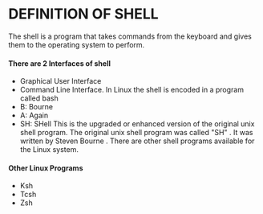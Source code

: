 # DEFINITION OF SHELL
The shell is a program that takes commands from the keyboard and gives them to the operating system to perform.
#### There are 2 Interfaces of shell
- Graphical User Interface
- Command Line Interface.
In Linux the shell is encoded in a program called bash
- B: Bourne
- A: Again
- SH: SHell
This is the upgraded or enhanced version of the original unix shell program. The original unix shell program was called "SH" .
It was written by Steven Bourne .
There are other shell programs available for the Linux system.
#### Other Linux Programs
- Ksh
- Tcsh
- Zsh
